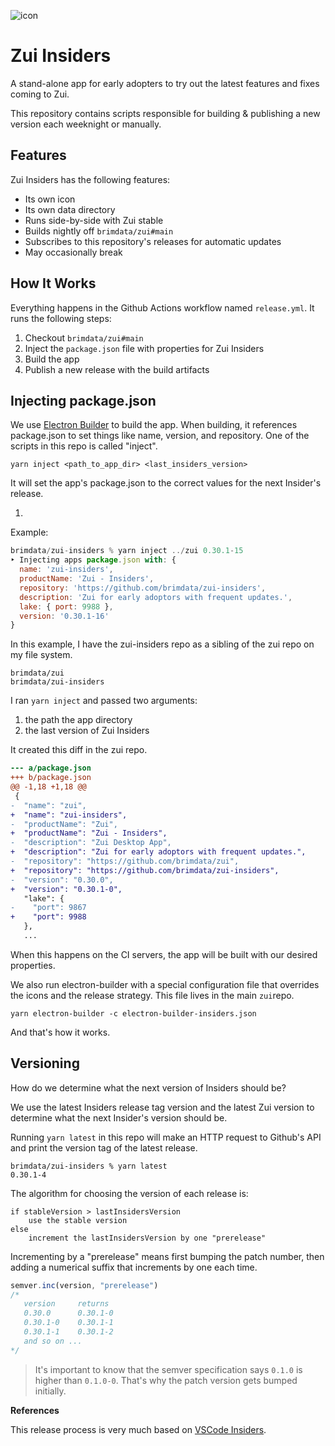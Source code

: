 ![icon](https://user-images.githubusercontent.com/3460638/176045530-e4460f1e-d1f6-49b3-b769-84845f5ced28.png)

# Zui Insiders

A stand-alone app for early adopters to try out the latest features and fixes coming to Zui. 

This repository contains scripts responsible for building & publishing a new version each weeknight or manually.

## Features

Zui Insiders has the following features:

* Its own icon
* Its own data directory
* Runs side-by-side with Zui stable
* Builds nightly off `brimdata/zui#main`
* Subscribes to this repository's releases for automatic updates
* May occasionally break

## How It Works

Everything happens in the Github Actions workflow named `release.yml`. It runs the following steps:

1. Checkout  `brimdata/zui#main` 
2. Inject the `package.json` file with properties for Zui Insiders
3. Build the app
4. Publish a new release with the build artifacts

## Injecting package.json

We use [Electron Builder](https://www.electron.build/) to build the app. When building, it references package.json to set things like name, version, and repository. One of the scripts in this repo is called "inject".

````
yarn inject <path_to_app_dir> <last_insiders_version>
````

It will set the app's package.json to the correct values for the next Insider's release.

1. 

Example:

```js
brimdata/zui-insiders % yarn inject ../zui 0.30.1-15
‣ Injecting apps package.json with: {
  name: 'zui-insiders',
  productName: 'Zui - Insiders',
  repository: 'https://github.com/brimdata/zui-insiders',
  description: 'Zui for early adoptors with frequent updates.',
  lake: { port: 9988 },
  version: '0.30.1-16'
}
```

In this example, I have the zui-insiders repo as a sibling of the zui repo on my file system.

```
brimdata/zui
brimdata/zui-insiders
```

I ran `yarn inject` and passed two arguments:

1. the path the app directory
2. the last version of Zui Insiders

It created this diff in the zui repo.

```diff
--- a/package.json
+++ b/package.json
@@ -1,18 +1,18 @@
 {
-  "name": "zui",
+  "name": "zui-insiders",
-  "productName": "Zui",
+  "productName": "Zui - Insiders",
-  "description": "Zui Desktop App",
+  "description": "Zui for early adoptors with frequent updates.",
-  "repository": "https://github.com/brimdata/zui",
+  "repository": "https://github.com/brimdata/zui-insiders",
-  "version": "0.30.0",
+  "version": "0.30.1-0",
   "lake": {
-    "port": 9867
+    "port": 9988
   },
   ...
```

When this happens on the CI servers, the app will be built with our desired properties.

We also run electron-builder with a special configuration file that overrides the icons and the release strategy. This file lives in the main `zui`repo.

```
yarn electron-builder -c electron-builder-insiders.json
```

And that's how it works.

## Versioning

How do we determine what the next version of Insiders should be?

We use the latest Insiders release tag version and the latest Zui version to determine what the next Insider's version should be. 

Running `yarn latest` in this repo will make an HTTP request to Github's API and print the version tag of the latest release.

```
brimdata/zui-insiders % yarn latest
0.30.1-4
```

The algorithm for choosing the version of each release is:

```
if stableVersion > lastInsidersVersion
	use the stable version
else
	increment the lastInsidersVersion by one "prerelease"
```

Incrementing by a "prerelease" means first bumping the patch number, then adding a numerical suffix that increments by one each time.

```js
semver.inc(version, "prerelease")
/* 
   version     returns
   0.30.0      0.30.1-0
   0.30.1-0    0.30.1-1
   0.30.1-1    0.30.1-2
   and so on ...
*/
```

> It's important to know that the semver specification says  `0.1.0` is higher than `0.1.0-0`. That's why the patch version gets bumped initially.



**References**

This release process is very much based on [VSCode Insiders](https://code.visualstudio.com/insiders/).
